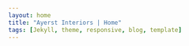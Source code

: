 ```yaml
---
layout: home
title: "Ayerst Interiors | Home"
tags: [Jekyll, theme, responsive, blog, template]
---
```


